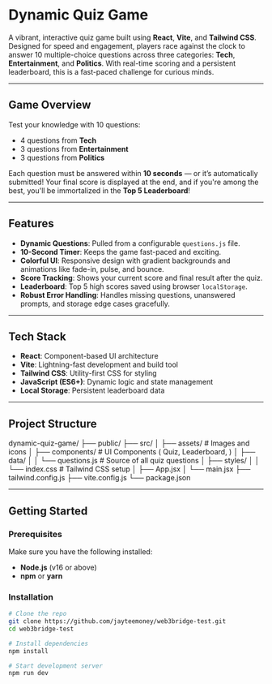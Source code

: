 #  Dynamic Quiz Game

A vibrant, interactive quiz game built using **React**, **Vite**, and **Tailwind CSS**. Designed for speed and engagement, players race against the clock to answer 10 multiple-choice questions across three categories: **Tech**, **Entertainment**, and **Politics**. With real-time scoring and a persistent leaderboard, this is a fast-paced challenge for curious minds.

---

##  Game Overview

Test your knowledge with 10 questions:
- 4 questions from **Tech**
- 3 questions from **Entertainment**
- 3 questions from **Politics**

Each question must be answered within **10 seconds** — or it’s automatically submitted! Your final score is displayed at the end, and if you're among the best, you'll be immortalized in the **Top 5 Leaderboard**!

---

##  Features

-  **Dynamic Questions**: Pulled from a configurable `questions.js` file.
-  **10-Second Timer**: Keeps the game fast-paced and exciting.
-  **Colorful UI**: Responsive design with gradient backgrounds and animations like fade-in, pulse, and bounce.
-  **Score Tracking**: Shows your current score and final result after the quiz.
-  **Leaderboard**: Top 5 high scores saved using browser `localStorage`.
-  **Robust Error Handling**: Handles missing questions, unanswered prompts, and storage edge cases gracefully.

---

## Tech Stack

- **React**: Component-based UI architecture
- **Vite**: Lightning-fast development and build tool
- **Tailwind CSS**: Utility-first CSS for styling
- **JavaScript (ES6+)**: Dynamic logic and state management
- **Local Storage**: Persistent leaderboard data

---

##  Project Structure

dynamic-quiz-game/
├── public/
├── src/
│ ├── assets/ # Images and icons
│ ├── components/ # UI Components ( Quiz, Leaderboard, )
│ ├── data/
│ │ └── questions.js # Source of all quiz questions
│ ├── styles/
│ │ └── index.css # Tailwind CSS setup
│ ├── App.jsx
│ └── main.jsx
├── tailwind.config.js
├── vite.config.js
└── package.json


---

## Getting Started

### Prerequisites

Make sure you have the following installed:

- **Node.js** (v16 or above)
- **npm** or **yarn**

### Installation

```bash
# Clone the repo
git clone https://github.com/jayteemoney/web3bridge-test.git
cd web3bridge-test

# Install dependencies
npm install

# Start development server
npm run dev
